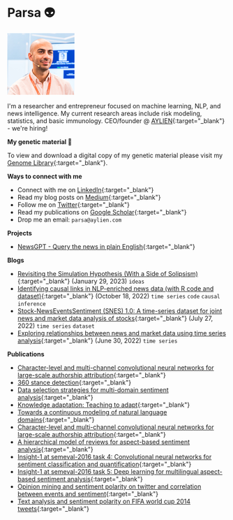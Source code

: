 # Parsa 👽

![img](./avatar.png)

I'm a researcher and entrepreneur focused on machine learning, NLP, and news intelligence. My current research areas include risk modeling, statistics, and basic immunology. CEO/founder @ [AYLIEN](https://aylien.com){:target="_blank"} - we're hiring!

**My genetic material 🧬**

To view and download a digital copy of my genetic material please visit my [Genome Library](https://github.com/parsaghaffari/genome){:target="_blank"}.

**Ways to connect with me**

- Connect with me on [LinkedIn](https://www.linkedin.com/in/parsa-ghaffari-a7300a24/){:target="_blank"}
- Read my blog posts on [Medium](https://blog.parsabg.com){:target="_blank"}
- Follow me on [Twitter](https://twitter.com/parsaghaffari){:target="_blank"}
- Read my publications on [Google Scholar](https://scholar.google.com/citations?user=eQEHcQ0AAAAJ&hl=en){:target="_blank"}
- Drop me an email: `parsa@aylien.com`

**Projects**

- [NewsGPT - Query the news in plain English](https://news-gpt.io/){:target="_blank"}

**Blogs**

- [Revisiting the Simulation Hypothesis (With a Side of Solipsism)](https://blog.parsabg.com/revisiting-the-simulation-hypothesis-with-a-tinge-of-solipsism-ea17685198a8){:target="_blank"} (January 29, 2023) `ideas`
- [Identifying causal links in NLP-enriched news data (with R code and dataset)](https://blog.parsabg.com/identifying-causal-links-in-nlp-enriched-news-data-with-r-code-and-dataset-240b965b78dd){:target="_blank"} (October 18, 2022) `time series` `code` `causal inference`
- [Stock-NewsEventsSentiment (SNES) 1.0: A time-series dataset for joint news and market data analysis of stocks](https://medium.com/@parsaghaffari/stock-newseventssentiment-snes-1-0-a92c8748b2c3){:target="_blank"} (July 27, 2022) `time series` `dataset`
- [Exploring relationships between news and market data using time series analysis](https://medium.com/@parsaghaffari/exploring-relationships-between-news-and-market-data-using-time-series-analysis-8a46b443841d){:target="_blank"} (June 30, 2022) `time series`

**Publications**

- [Character-level and multi-channel convolutional neural networks for large-scale authorship attribution](https://arxiv.org/abs/1609.06686){:target="_blank"}
- [360 stance detection](https://aclanthology.org/N18-5007/){:target="_blank"}
- [Data selection strategies for multi-domain sentiment analysis](https://arxiv.org/abs/1702.02426){:target="_blank"}
- [Knowledge adaptation: Teaching to adapt](https://arxiv.org/abs/1702.02052){:target="_blank"}
- [Towards a continuous modeling of natural language domains](https://arxiv.org/abs/1610.09158){:target="_blank"}
- [Character-level and multi-channel convolutional neural networks for large-scale authorship attribution](https://arxiv.org/abs/1609.06686){:target="_blank"}
- [A hierarchical model of reviews for aspect-based sentiment analysis](https://arxiv.org/abs/1609.02745){:target="_blank"}
- [Insight-1 at semeval-2016 task 4: Convolutional neural networks for sentiment classification and quantification](https://arxiv.org/abs/1609.02746){:target="_blank"}
- [Insight-1 at semeval-2016 task 5: Deep learning for multilingual aspect-based sentiment analysis](https://arxiv.org/abs/1609.02748){:target="_blank"}
- [Opinion mining and sentiment polarity on twitter and correlation between events and sentiment](https://ieeexplore.ieee.org/abstract/document/7474355/){:target="_blank"}
- [Text analysis and sentiment polarity on FIFA world cup 2014 tweets](http://www.johnbreslin.org/files/publications/20150810_lssa2015.pdf){:target="_blank"}

